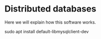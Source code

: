 # Distributed databases

Here we will explain how this software works.


sudo apt install default-libmysqlclient-dev